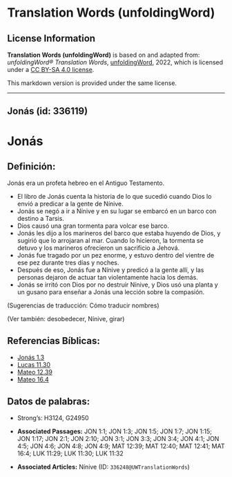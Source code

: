 # Translation Words (unfoldingWord)

## License Information

**Translation Words (unfoldingWord)** is based on and adapted from: _unfoldingWord® Translation Words_, [unfoldingWord](https://unfoldingword.org/utw), 2022, which is licensed under a [CC BY-SA 4.0 license](https://creativecommons.org/licenses/by-sa/4.0/legalcode.en).

This markdown version is provided under the same license.



--------------------------------

## Jonás (id: 336119)

Jonás
=====

Definición:
-----------

Jonás era un profeta hebreo en el Antiguo Testamento.

* El libro de Jonás cuenta la historia de lo que sucedió cuando Dios lo envió a predicar a la gente de Nínive.
* Jonás se negó a ir a Nínive y en su lugar se embarcó en un barco con destino a Tarsis.
* Dios causó una gran tormenta para volcar ese barco.
* Jonás les dijo a los marineros del barco que estaba huyendo de Dios, y sugirió que lo arrojaran al mar. Cuando lo hicieron, la tormenta se detuvo y los marineros ofrecieron un sacrificio a Jehová.
* Jonás fue tragado por un pez enorme, y estuvo dentro del vientre de ese pez durante tres días y noches.
* Después de eso, Jonás fue a Nínive y predicó a la gente allí, y las personas dejaron de actuar tan violentamente hacia los demás.
* Jonás se irritó con Dios por no destruir Nínive, y Dios usó una planta y un gusano para enseñar a Jonás una lección sobre la compasión.

(Sugerencias de traducción: Cómo traducir nombres)

(Ver también: desobedecer, Nínive, girar)

Referencias Bíblicas:
---------------------

* [Jonás 1\.3](https://ref.ly/Jonah1:3)
* [Lucas 11\.30](https://ref.ly/Luke11:30)
* [Mateo 12\.39](https://ref.ly/Matt12:39)
* [Mateo 16\.4](https://ref.ly/Matt16:4)

Datos de palabras:
------------------

* Strong’s: H3124, G24950

* **Associated Passages:** JON 1:1; JON 1:3; JON 1:5; JON 1:7; JON 1:15; JON 1:17; JON 2:1; JON 2:10; JON 3:1; JON 3:3; JON 3:4; JON 4:1; JON 4:5; JON 4:6; JON 4:8; JON 4:9; MAT 12:39; MAT 12:40; MAT 12:41; MAT 16:4; LUK 11:29; LUK 11:30; LUK 11:32
* **Associated Articles:** Nínive (ID: `336248@UWTranslationWords`)

